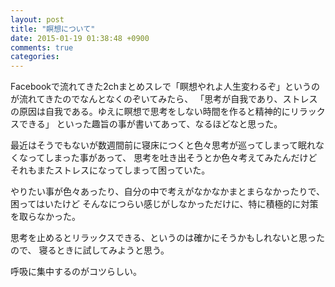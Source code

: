 ```yaml
---
layout: post
title: "瞑想について"
date: 2015-01-19 01:38:48 +0900
comments: true
categories: 
---
```


Facebookで流れてきた2chまとめスレで「瞑想やれよ人生変わるぞ」というのが流れてきたのでなんとなくのぞいてみたら、
「思考が自我であり、ストレスの原因は自我である。ゆえに瞑想で思考をしない時間を作ると精神的にリラックスできる」
といった趣旨の事が書いてあって、なるほどなと思った。

最近はそうでもないが数週間前に寝床につくと色々思考が巡ってしまって眠れなくなってしまった事があって、
思考を吐き出そうとか色々考えてみたんだけどそれもまたストレスになってしまって困っていた。

やりたい事が色々あったり、自分の中で考えがなかなかまとまらなかったりで、困ってはいたけど
そんなにつらい感じがしなかっただけに、特に積極的に対策を取らなかった。

思考を止めるとリラックスできる、というのは確かにそうかもしれないと思ったので、
寝るときに試してみようと思う。

呼吸に集中するのがコツらしい。
